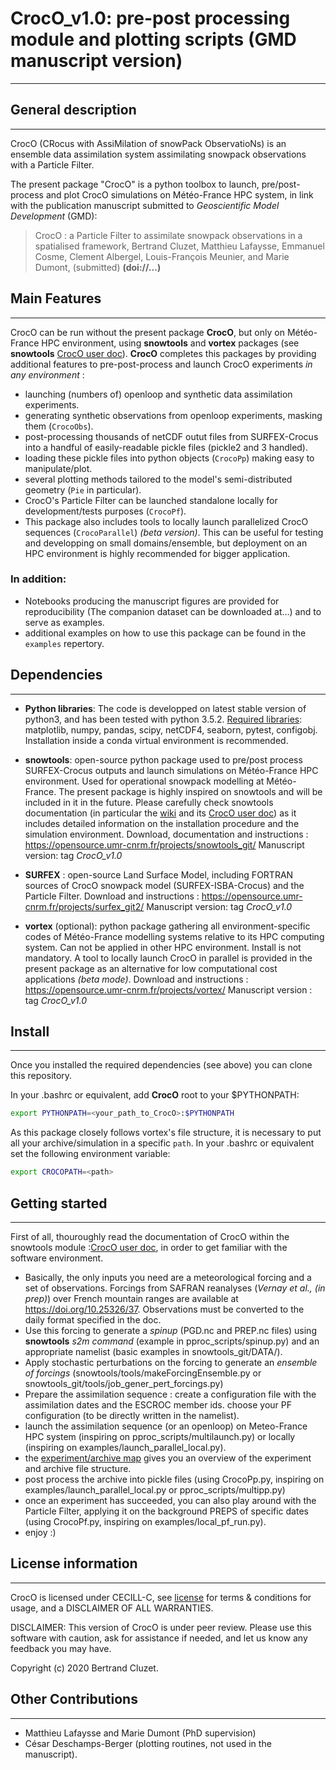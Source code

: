 # CrocO_v1.0: pre-post processing module and plotting scripts (GMD manuscript version)
---

## General description
---

CrocO (CRocus with AssiMilation of snowPack ObservatioNs) is an ensemble data assimilation system assimilating snowpack observations with a Particle Filter.

The present package "CrocO" is a python toolbox to launch, pre/post-process and plot CrocO simulations on Météo-France HPC system, in link with the publication manuscript submitted to _Geoscientific Model Development_ (GMD):
>CrocO : a Particle Filter to assimilate snowpack observations
in a spatialised framework,
Bertrand Cluzet, Matthieu Lafaysse, Emmanuel Cosme, Clement Albergel,
Louis-François Meunier, and Marie Dumont, (submitted) **(doi://...)**

## Main Features
---
CrocO can be run without the present package **CrocO**, but only on Météo-France HPC environment, using **snowtools** and **vortex** packages (see **snowtools** [CrocO user doc](https://opensource.umr-cnrm.fr/projects/snowtools_git/wiki/CrocO_user_doc)). **CrocO** completes this packages by providing additional features to pre-post-process and launch CrocO experiments _in any environment_ :
- launching (numbers of) openloop and synthetic data assimilation experiments.
- generating synthetic observations from openloop experiments, masking them (```CrocoObs```).
- post-processing thousands of netCDF outut files from SURFEX-Crocus into a handful of easily-readable pickle files (pickle2 and 3 handled).
- loading these pickle files into python objects (```CrocoPp```) making easy to manipulate/plot.
- several plotting methods tailored to the model's semi-distributed geometry (```Pie``` in particular).
- CrocO's Particle Filter can be launched standalone locally for development/tests purposes (```CrocoPf```).
- This package also includes tools to locally launch parallelized CrocO sequences (```CrocoParallel```) _(beta version)_. This can be useful for testing and developping on small domains/ensemble, but deployment on an HPC environment is highly recommended for bigger application.

### In addition:
- Notebooks producing the manuscript figures are provided for reproducibility (The companion dataset can be downloaded at...) and to serve as examples.
- additional examples on how to use this package can be found in the ```examples``` repertory.


## Dependencies
---
- **Python libraries**: The code is developped on latest stable version of python3, and has been tested with python 3.5.2. [Required libraries](https://github.com/bertrandcz/CrocO/blob/master/requirements.txt): matplotlib, numpy, pandas, scipy, netCDF4, seaborn, pytest, configobj. Installation inside a conda virtual environment is recommended.
- **snowtools**: open-source python package used to pre/post process SURFEX-Crocus outputs and launch simulations on Météo-France HPC environment. Used for operational snowpack modelling at Météo-France. The present package is highly inspired on snowtools and will be included in it in the future. Please carefully check snowtools documentation (in particular the [wiki](https://opensource.umr-cnrm.fr/projects/snowtools_git/wiki/Wiki) and its [CrocO user doc](https://opensource.umr-cnrm.fr/projects/snowtools_git/wiki/CrocO_user_doc)) as it includes detailed information on the installation procedure and the simulation environment.
Download, documentation and instructions : https://opensource.umr-cnrm.fr/projects/snowtools_git/ Manuscript version: tag *CrocO_v1.0*
- **SURFEX** : open-source Land Surface Model, including FORTRAN sources of CrocO snowpack model (SURFEX-ISBA-Crocus) and the Particle Filter.
Download and instructions : https://opensource.umr-cnrm.fr/projects/surfex_git2/ Manuscript version: tag *CrocO_v1.0*

- **vortex** (optional): python package gathering all environment-specific codes of Météo-France modelling systems relative to its HPC computing system. Can not be applied in other HPC environment. Install is not mandatory. A tool to locally launch CrocO in parallel is provided in the present package as an alternative for low computational cost applications _(beta mode)_.
Download and instructions : https://opensource.umr-cnrm.fr/projects/vortex/ Manuscript version : tag *CrocO_v1.0*



## Install
---

Once you installed the required dependencies (see above) you can clone this repository.

In your .bashrc or equivalent, add **CrocO** root to your $PYTHONPATH:
```bash
export PYTHONPATH=<your_path_to_CrocO>:$PYTHONPATH
```

As this package closely follows vortex's file structure, it is necessary to put all your archive/simulation in a specific ```path```. In your .bashrc or equivalent set the following environment variable:
```bash 
export CROCOPATH=<path>
```



## Getting started
---

First of all, thouroughly read the documentation of CrocO within the snowtools module :[CrocO user doc](https://opensource.umr-cnrm.fr/projects/snowtools_git/wiki/CrocO_user_doc), in order to get familiar with the software environment. 
- Basically, the only inputs you need are a meteorological forcing and a set of observations. Forcings from SAFRAN reanalyses (_Vernay et al., (in prep)_) over French mountain ranges are available at https://doi.org/10.25326/37. Observations must be converted to the daily format specified in the doc. 
- Use this forcing to generate a *spinup* (PGD.nc and PREP.nc files) using **snowtools** _s2m command_ (example in pproc_scripts/spinup.py) and an appropriate namelist (basic examples in snowtools_git/DATA/).
- Apply stochastic perturbations on the forcing to generate an *ensemble of forcings* (snowtools/tools/makeForcingEnsemble.py or snowtools_git/tools/job_gener_pert_forcings.py)
- Prepare the assimilation sequence : create a configuration file with the assimilation dates and the ESCROC member ids. choose your PF configuration (to be directly written in the namelist).
- launch the assimilation sequence (or an openloop) on Meteo-France HPC system (inspiring on pproc_scripts/multilaunch.py) or locally (inspiring on examples/launch_parallel_local.py).
- the [experiment/archive map](https://github.com/bertrandcz/CrocO/doc/xp.png) gives you an overview of the experiment and archive file structure. 
- post process the archive into pickle files (using CrocoPp.py, inspiring on examples/launch_parallel_local.py or pproc_scripts/multipp.py)
- once an experiment has succeeded, you can also play around with the Particle Filter, applying it on the background PREPS of specific dates (using CrocoPf.py, inspiring on examples/local_pf_run.py).
- enjoy :)

## License information
---

CrocO is licensed under CECILL-C, see [license](<https://github.com/bertrandcz/CrocO/LICENCE.txt>) for terms & conditions for usage, and a DISCLAIMER OF ALL WARRANTIES.

DISCLAIMER: This version of CrocO is under peer review. Please use this software with caution, ask for assistance if needed, and let us know any feedback you may have.

Copyright (c) 2020 Bertrand Cluzet.

## Other Contributions
---
- Matthieu Lafaysse and Marie Dumont (PhD supervision)
- César Deschamps-Berger (plotting routines, not used in the manuscript).


